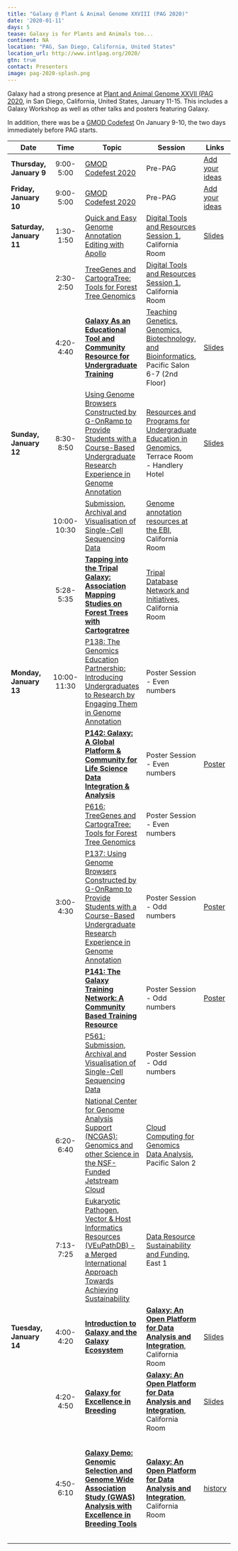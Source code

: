 ```yaml
---
title: "Galaxy @ Plant & Animal Genome XXVIII (PAG 2020)"
date: '2020-01-11'
days: 5
tease: Galaxy is for Plants and Animals too...
continent: NA
location: "PAG, San Diego, California, United States"
location_url: http://www.intlpag.org/2020/
gtn: true
contact: Presenters
image: pag-2020-splash.png
---
```


Galaxy had a strong presence at [Plant and Animal Genome XXVII (PAG 2020](http://www.intlpag.org/), in San Diego, California, United States, January 11-15. This includes a Galaxy Workshop as well as other talks and posters featuring Galaxy.

In addition, there was be a [GMOD Codefest](http://gmod.org/wiki/Codefest_2020) On January 9-10, the two days immediately before PAG starts.

| Date | Time | Topic | Session | Links | Contact |
| ---- | :----: | ---- | ---- | ---- | ---- |
| **Thursday, January 9** | 9:00-5:00 | [GMOD Codefest 2020](http://gmod.org/wiki/Codefest_2020) | Pre-PAG | [Add your ideas](https://docs.google.com/document/d/1_CnUW_W4tNyl7lSlihCwZDKT45VQQxcI3I-VgjnC2Dc/edit?usp=sharing) | [Scott Cain](http://gmod.org/wiki/User:Scott), [Dave Clements](/people/dave-clements/) |
| **Friday, January 10** | 9:00-5:00 | [GMOD Codefest 2020](http://gmod.org/wiki/Codefest_2020) | Pre-PAG | [Add your ideas](https://docs.google.com/document/d/1_CnUW_W4tNyl7lSlihCwZDKT45VQQxcI3I-VgjnC2Dc/edit?usp=sharing) | [Scott Cain](http://gmod.org/wiki/User:Scott), [Dave Clements](/people/dave-clements/) |
| **Saturday, January 11** | 1:30-1:50 | [Quick and Easy Genome Annotation Editing with Apollo](https://plan.core-apps.com/pag_2020/abstract/a885a36a840d339cf200206aaf8055c9) | [Digital Tools and Resources Session 1](https://plan.core-apps.com/pag_2020/event/680f532f0a26f8c2f8d1736dbb051890), California Room | [Slides](https://www.slideshare.net/nathandunneugene/digital-resources-quick-and-easy-genome-annotation-editing-with-apollo) | [Nathan Dunn](http://www.berkeleybop.org/people/nathan-dunn/) |
| | 2:30-2:50 | [TreeGenes and CartograTree: Tools for Forest Tree Genomics](https://plan.core-apps.com/pag_2020/event/d60310dad9818605b937c0137958c9ce) | [Digital Tools and Resources Session 1](https://plan.core-apps.com/pag_2020/event/680f532f0a26f8c2f8d1736dbb051890), California Room | | [Emily Grau](http://plantcompgenomics.com/people-emily-grau/) |
| | 4:20-4:40 | **[Galaxy As an Educational Tool and Community Resource for Undergraduate Training](https://plan.core-apps.com/pag_2020/event/60658e794c2a6d06f3aa20dcfb5fc100)** | [Teaching Genetics, Genomics, Biotechnology, and Bioinformatics](https://plan.core-apps.com/pag_2020/event/680f532f0a26f8c2f8d1736dbb0303c8), Pacific Salon 6-7 (2nd Floor) |  [Slides](https://depot.galaxyproject.org/hub/attachments/events/2020-pag/pag2020-gtn-slides.pdf) | [Mo Heydarian](/people/mo-heydarian/) |
| **Sunday, January 12** | 8:30-8:50 | [Using Genome Browsers Constructed by G-OnRamp to Provide Students with a Course-Based Undergraduate Research Experience in Genome Annotation](https://plan.core-apps.com/pag_2020/event/60658e794c2a6d06f3aa20dcfb6074c8) | [Resources and Programs for Undergraduate Education in Genomics](https://plan.core-apps.com/pag_2020/event/680f532f0a26f8c2f8d1736dbb03ffae), Terrace Room - Handlery Hotel | [Slides](https://depot.galaxyproject.org/hub/attachments/events/2020-pag/pag2020-g-onramp-slides.pdf) | [Wilson Leung](https://biology.wustl.edu/people/wilson-leung) | 
| | 10:00-10:30| [Submission, Archival and Visualisation of Single-Cell Sequencing Data](https://plan.core-apps.com/pag_2020/abstract/9d8fed59-9c8d-4dfd-b39c-e0eb32cddc34) | [Genome annotation resources at the EBI](https://plan.core-apps.com/pag_2020/event/680f532f0a26f8c2f8d1736dbb064c91), California Room | | [Nancy George](https://www.ebi.ac.uk/about/people/nancy-george) |
| | 5:28-5:35 | **[Tapping into the Tripal Galaxy: Association Mapping Studies on Forest Trees with Cartogratree](https://plan.core-apps.com/pag_2020/event/d58894cb3c5f7a1019a50c969c5b7535)** | [Tripal Database Network and Initiatives](https://plan.core-apps.com/pag_2020/event/680f532f0a26f8c2f8d1736dbb054ce2), California Room | | [Nic Herndon](https://myweb.ecu.edu/herndonn19/) |
| **Monday, January 13** | 10:00-11:30 | [P138: The Genomics Education Partnership: Introducing Undergraduates to Research by Engaging Them in Genome Annotation](https://plan.core-apps.com/pag_2020/abstract/c36ea450c35dad0021dfc0a90dfda528) | Poster Session - Even numbers | | [Sarah Elgin](https://en.wikipedia.org/wiki/Sarah_Elgin) |
| | | **[P142: Galaxy: A Global Platform & Community for Life Science Data Integration & Analysis](https://plan.core-apps.com/pag_2020/abstract/d58894cb3c5f7a1019a50c969c59cd70)** | Poster Session - Even numbers | [Poster](https://depot.galaxyproject.org/hub/attachments/events/2020-pag/pag2020-galaxy-poster.pdf) | [Dave Clements](/people/dave-clements/) |
| | | [P616: TreeGenes and CartograTree: Tools for Forest Tree Genomics](https://plan.core-apps.com/pag_2020/abstract/0bc8b133f1593865d26b54a355e9327f) | Poster Session - Even numbers | |  [Emily Grau](http://plantcompgenomics.com/people-emily-grau/) |
| | 3:00-4:30 | [P137: Using Genome Browsers Constructed by G-OnRamp to Provide Students with a Course-Based Undergraduate Research Experience in Genome Annotation](https://plan.core-apps.com/pag_2020/abstract/c36ea450c35dad0021dfc0a90dfd70ac) | Poster Session - Odd numbers | [Poster](https://depot.galaxyproject.org/hub/attachments/events/2020-pag/pag2020-galaxy-poster.pdf) | [Wilson Leung](https://biology.wustl.edu/people/wilson-leung) | 
| | | **[P141: The Galaxy Training Network: A Community Based Training Resource](https://plan.core-apps.com/pag_2020/abstract/d58894cb3c5f7a1019a50c969c59b001)** | Poster Session - Odd numbers | [Poster](https://depot.galaxyproject.org/hub/attachments/events/2020-pag/pag2020-gtn-poster.pdf) | [Mo Heydarian](/people/mo-heydarian/) |
| | | [P561: Submission, Archival and Visualisation of Single-Cell Sequencing Data](https://plan.core-apps.com/pag_2020/abstract/66342fa357793c308766316c381c3cc0) |  Poster Session - Odd numbers | |  [Nancy George](https://www.ebi.ac.uk/about/people/nancy-george) |
| | 6:20-6:40 | [National Center for Genome Analysis Support (NCGAS): Genomics and other Science in the NSF-Funded Jetstream Cloud](https://plan.core-apps.com/pag_2020/event/113c3cf6f8416ef27402b60534ad197d) | [Cloud Computing for Genomics Data Analysis](https://plan.core-apps.com/pag_2020/event/91d41f080d91bca973636b572e642935), Pacific Salon 2 | | [Thomas G. Doak](https://ncgas.org/Tom-staff-page.php) | 
| | 7:13-7:25 | [Eukaryotic Pathogen, Vector & Host Informatics Resources (VEuPathDB) - a Merged International Approach Towards Achieving Sustainability](https://plan.core-apps.com/pag_2020/event/06b15a6d8bf3d42e3dbaf3d39ebad5d7) | [Data Resource Sustainability and Funding](https://plan.core-apps.com/pag_2020/event/680f532f0a26f8c2f8d1736dbb048f4a), East 1 | | [Jessica Kissinger](http://mango.ctegd.uga.edu/jkissingLab/) |
| **Tuesday, January 14** | 4:00-4:20 | **[Introduction to Galaxy and the Galaxy Ecosystem](https://plan.core-apps.com/pag_2020/event/a8f1e9dbae7dc0d6d1e5f05d4657f89d)** | **[Galaxy: An Open Platform for Data Analysis and Integration](https://plan.core-apps.com/pag_2020/event/680f532f0a26f8c2f8d1736dbb037b2d)**, California Room  | [Slides](https://depot.galaxyproject.org/hub/attachments/events/2020-pag/pag2020-intro-slides.pdf) | [Dave Clements](/people/dave-clements/) |
| | 4:20-4:50 | **[Galaxy for Excellence in Breeding](https://plan.core-apps.com/pag_2020/event/0faacece23744ad32bb082ce6b8c5e27)** | **[Galaxy: An Open Platform for Data Analysis and Integration](https://plan.core-apps.com/pag_2020/event/680f532f0a26f8c2f8d1736dbb037b2d)**, California Room | [Slides](https://depot.galaxyproject.org/hub/attachments/events/2020-pag/pag2020-eib-slides.pdf) | [Star Yanxin Gao](https://twitter.com/stargao3) |
|  | 4:50-6:10 | **[Galaxy Demo: Genomic Selection and Genome Wide Association Study (GWAS) Analysis with Excellence in Breeding Tools](https://plan.core-apps.com/pag_2020/event/959619631bade74d533994f26e218d04)** | **[Galaxy: An Open Platform for Data Analysis and Integration](https://plan.core-apps.com/pag_2020/event/680f532f0a26f8c2f8d1736dbb037b2d)**, California Room | [history](http://galaxy-demo.excellenceinbreeding.org/u/clements/h/pag-2020-3k-rgp) | [Star Yanxin Gao](https://twitter.com/stargao3), [Mo Heydarian](/people/mo-heydarian/), [Dave Clements](/src/people/dave-clements/), Umesh Rosyara, Jose Crossa, Mathias Lorieux |
